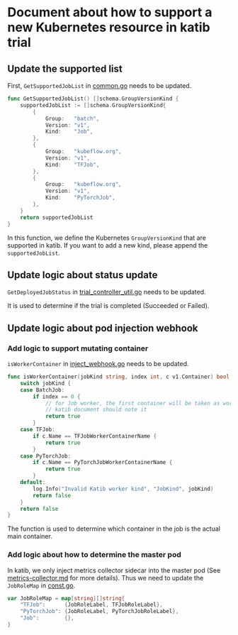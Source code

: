 # Document about how to support a new Kubernetes resource in katib trial

## Update the supported list

First, `GetSupportedJobList` in [common.go](../pkg/common/v1alpha3/common.go) needs to be updated.

```go
func GetSupportedJobList() []schema.GroupVersionKind {
	supportedJobList := []schema.GroupVersionKind{
		{
			Group:   "batch",
			Version: "v1",
			Kind:    "Job",
		},
		{
			Group:   "kubeflow.org",
			Version: "v1",
			Kind:    "TFJob",
		},
		{
			Group:   "kubeflow.org",
			Version: "v1",
			Kind:    "PyTorchJob",
		},
	}
	return supportedJobList
}
```

In this function, we define the Kubernetes `GroupVersionKind` that are supported in katib. If you want to add a new kind, please append the `supportedJobList`.

## Update logic about status update

`GetDeployedJobStatus` in [trial_controller_util.go](../pkg/controller.v1alpha3/trial/trial_controller_util.go) needs to be updated.

It is used to determine if the trial is completed (Succeeded or Failed).

## Update logic about pod injection webhook

### Add logic to support mutating container

`isWorkerContainer` in [inject_webhook.go](../pkg/webhook/v1alpha3/pod/inject_webhook.go) needs to be updated.

```go
func isWorkerContainer(jobKind string, index int, c v1.Container) bool {
	switch jobKind {
	case BatchJob:
		if index == 0 {
			// for Job worker, the first container will be taken as worker container,
			// katib document should note it
			return true
		}
	case TFJob:
		if c.Name == TFJobWorkerContainerName {
			return true
		}
	case PyTorchJob:
		if c.Name == PyTorchJobWorkerContainerName {
			return true
		}
	default:
		log.Info("Invalid Katib worker kind", "JobKind", jobKind)
		return false
	}
	return false
}
```

The function is used to determine which container in the job is the actual main container.

### Add logic about how to determine the master pod

In katib, we only inject metrics collector sidecar into the master pod (See [metrics-collector.md](./proposals/metrics-collector.md) for more details). Thus we need to update the `JobRoleMap` in [const.go](../pkg/webhook/v1alpha3/pod/const.go).

```go
var JobRoleMap = map[string][]string{
	"TFJob":      {JobRoleLabel, TFJobRoleLabel},
	"PyTorchJob": {JobRoleLabel, PyTorchJobRoleLabel},
	"Job":        {},
}
```